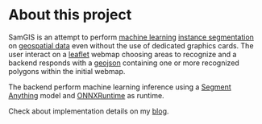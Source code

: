 # About this project

SamGIS is an attempt to perform [machine learning](https://developer.ibm.com/learningpaths/get-started-artificial-intelligence/ai-basics/ai-beginners-guide) [instance segmentation](https://en.wikipedia.org/wiki/Image_segmentation) on [geospatial data](https://en.wikipedia.org/wiki/Geographic_data_and_information) even without the use of dedicated graphics cards.
The user interact on a [leaflet](https://leafletjs.com) webmap choosing areas to recognize and a backend responds with a [geojson](https://it.wikipedia.org/wiki/GeoJSON) containing one or more recognized polygons within the initial webmap.

The backend perform machine learning inference using a [Segment Anything](https://segment-anything.com) model and [ONNXRuntime](https://onnxruntime.ai) as runtime.

Check about implementation details on my [blog](https://trinca.tornidor.com/projects/samgis-sam-exporter-for-GIS).
